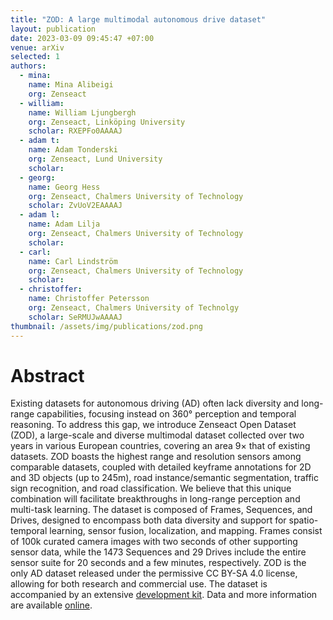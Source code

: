 ```yaml
---
title: "ZOD: A large multimodal autonomous drive dataset"
layout: publication
date: 2023-03-09 09:45:47 +07:00
venue: arXiv
selected: 1
authors:
  - mina:
    name: Mina Alibeigi
    org: Zenseact
  - william:
    name: William Ljungbergh
    org: Zenseact, Linköping University
    scholar: RXEPFo0AAAAJ
  - adam t:
    name: Adam Tonderski
    org: Zenseact, Lund University
    scholar:
  - georg:
    name: Georg Hess
    org: Zenseact, Chalmers University of Technology
    scholar: ZvUoV2EAAAAJ
  - adam l:
    name: Adam Lilja
    org: Zenseact, Chalmers University of Technology
    scholar:
  - carl:
    name: Carl Lindström
    org: Zenseact, Chalmers University of Technology
    scholar:
  - christoffer:
    name: Christoffer Petersson
    org: Zenseact, Chalmers University of Technolgy
    scholar: SeRMUJwAAAAJ
thumbnail: /assets/img/publications/zod.png
---
```


# Abstract
Existing datasets for autonomous driving (AD) often lack diversity and long-range capabilities, focusing instead on 360° perception and temporal reasoning. To address this gap, we introduce Zenseact Open Dataset (ZOD), a large-scale and diverse multimodal dataset collected over two years in various European countries, covering an area 9× that of existing datasets. ZOD boasts the highest range and resolution sensors among comparable datasets, coupled with detailed keyframe annotations for 2D and 3D objects (up to 245m), road instance/semantic segmentation, traffic sign recognition, and road classification. We believe that this unique combination will facilitate breakthroughs in long-range perception and multi-task learning. The dataset is composed of Frames, Sequences, and Drives, designed to encompass both data diversity and support for spatio-temporal learning, sensor fusion, localization, and mapping. Frames consist of 100k curated camera images with two seconds of other supporting sensor data, while the 1473 Sequences and 29 Drives include the entire sensor suite for 20 seconds and a few minutes, respectively. ZOD is the only AD dataset released under the permissive CC BY-SA 4.0 license, allowing for both research and commercial use. The
dataset is accompanied by an extensive [development kit](https://github.com/zenseact/zod).
Data and more information are available [online](https://zod.zenseact.com/).